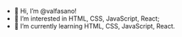 - 👋 Hi, I’m @valfasano!
- 👀 I’m interested in HTML, CSS, JavaScript, React;
- 🌱 I’m currently learning HTML, CSS, JavaScript, React.

<!---
valfasano/valfasano is a ✨ special ✨ repository because its `README.md` (this file) appears on your GitHub profile.
You can click the Preview link to take a look at your changes.
--->

